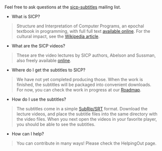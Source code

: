 Feel free to ask questions at the [sicp-subtitles](http://groups.google.com/group/sicp-subtitles) mailing list.


  * What is SICP?

> Structure and Interpretation of Computer Programs, an epochal textbook in programming, with full full text [available online](http://mitpress.mit.edu/sicp/full-text/book/book.html). For the cultural impact, see the [Wikipedia article](http://en.wikipedia.org/wiki/SICP).


  * What are the SICP videos?

> These are the video lectures by SICP authors, Abelson and Sussman, also freely available [online](http://swiss.csail.mit.edu/classes/6.001/abelson-sussman-lectures).


  * Where do I get the subtitles to SICP?

> We have not yet completed producing those. When the work is finished, the subtitles will be packaged into convenient downloads. For now, you can check the work in progress at our [Roadmap](Roadmap.md).


  * How do I use the subtitles?

> The subtitles come in a simple [SubRip/SRT](http://en.wikipedia.org/wiki/SubRip) format. Download the lecture videos, and place the subtitle files into the same directory with the video files. When you next open the videos in your favorite player, you should be able to see the subtitles.


  * How can I help?

> You can contribute in many ways! Please check the HelpingOut page.